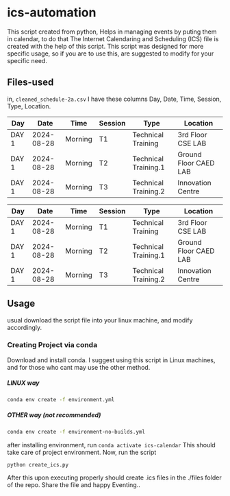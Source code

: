 # ics-automation
This script created from python, Helps in managing events by puting them in calendar, to do that The Internet Calendaring and Scheduling (ICS) file  is created with the help of this script. This script was designed for more specific usage, so if you are to use this, are suggested to modify for your specific need.

## Files-used
in, `cleaned_schedule-2a.csv` I have these columns Day, Date, Time, Session, Type, Location.

| Day | Date       | Time    | Session | Type              | Location           |
|-----|------------|---------|---------|-------------------|--------------------|
| DAY 1 | 2024-08-28 | Morning | T1      | Technical Training| 3rd Floor CSE LAB |
| DAY 1 | 2024-08-28 | Morning | T2      | Technical Training.1| Ground Floor CAED LAB |
| DAY 1 | 2024-08-28 | Morning | T3      | Technical Training.2| Innovation Centre |

| Day   | Date       | Time    | Session | Type                  | Location               |
|-------|------------|---------|---------|-----------------------|------------------------|
| DAY 1 | 2024-08-28 | Morning | T1      | Technical Training     | 3rd Floor CSE LAB     |
| DAY 1 | 2024-08-28 | Morning | T2      | Technical Training.1   | Ground Floor CAED LAB  |
| DAY 1 | 2024-08-28 | Morning | T3      | Technical Training.2   | Innovation Centre       |

## Usage
usual download the script file into your linux machine, and modify accordingly.

### Creating Project via conda
Download and install conda. I suggest using this script in Linux machines, and for those who cant may use the other method.
##### LINUX way
```bash
conda env create -f environment.yml
```
##### OTHER way (not recommended)
```bash
conda env create -f environment-no-builds.yml
```
after installing environment, run `conda activate ics-calendar` This should take care of project environment. Now, run the script
```bash
python create_ics.py
```
After this upon executing properly should create .ics files in the ./files folder of the repo. Share the file and happy Eventing..
